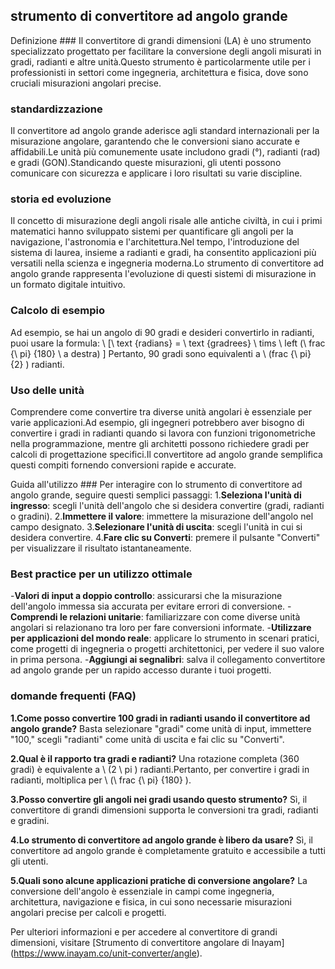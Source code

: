 ## strumento di convertitore ad angolo grande

Definizione ###
Il convertitore di grandi dimensioni (LA) è uno strumento specializzato progettato per facilitare la conversione degli angoli misurati in gradi, radianti e altre unità.Questo strumento è particolarmente utile per i professionisti in settori come ingegneria, architettura e fisica, dove sono cruciali misurazioni angolari precise.

### standardizzazione
Il convertitore ad angolo grande aderisce agli standard internazionali per la misurazione angolare, garantendo che le conversioni siano accurate e affidabili.Le unità più comunemente usate includono gradi (°), radianti (rad) e gradi (GON).Standicando queste misurazioni, gli utenti possono comunicare con sicurezza e applicare i loro risultati su varie discipline.

### storia ed evoluzione
Il concetto di misurazione degli angoli risale alle antiche civiltà, in cui i primi matematici hanno sviluppato sistemi per quantificare gli angoli per la navigazione, l'astronomia e l'architettura.Nel tempo, l'introduzione del sistema di laurea, insieme a radianti e gradi, ha consentito applicazioni più versatili nella scienza e ingegneria moderna.Lo strumento di convertitore ad angolo grande rappresenta l'evoluzione di questi sistemi di misurazione in un formato digitale intuitivo.

### Calcolo di esempio
Ad esempio, se hai un angolo di 90 gradi e desideri convertirlo in radianti, puoi usare la formula:
\ [\ text {radians} = \ text {gradrees} \ tims \ left (\ frac {\ pi} {180} \ a destra) \]
Pertanto, 90 gradi sono equivalenti a \ (frac {\ pi} {2} \) radianti.

### Uso delle unità
Comprendere come convertire tra diverse unità angolari è essenziale per varie applicazioni.Ad esempio, gli ingegneri potrebbero aver bisogno di convertire i gradi in radianti quando si lavora con funzioni trigonometriche nella programmazione, mentre gli architetti possono richiedere gradi per calcoli di progettazione specifici.Il convertitore ad angolo grande semplifica questi compiti fornendo conversioni rapide e accurate.

Guida all'utilizzo ###
Per interagire con lo strumento di convertitore ad angolo grande, seguire questi semplici passaggi:
1.**Seleziona l'unità di ingresso**: scegli l'unità dell'angolo che si desidera convertire (gradi, radianti o gradini).
2.**Immettere il valore**: immettere la misurazione dell'angolo nel campo designato.
3.**Selezionare l'unità di uscita**: scegli l'unità in cui si desidera convertire.
4.**Fare clic su Converti**: premere il pulsante "Converti" per visualizzare il risultato istantaneamente.

### Best practice per un utilizzo ottimale
-**Valori di input a doppio controllo**: assicurarsi che la misurazione dell'angolo immessa sia accurata per evitare errori di conversione.
-**Comprendi le relazioni unitarie**: familiarizzare con come diverse unità angolari si relazionano tra loro per fare conversioni informate.
-**Utilizzare per applicazioni del mondo reale**: applicare lo strumento in scenari pratici, come progetti di ingegneria o progetti architettonici, per vedere il suo valore in prima persona.
-**Aggiungi ai segnalibri**: salva il collegamento convertitore ad angolo grande per un rapido accesso durante i tuoi progetti.

### domande frequenti (FAQ)

**1.Come posso convertire 100 gradi in radianti usando il convertitore ad angolo grande?**
Basta selezionare "gradi" come unità di input, immettere "100," scegli "radianti" come unità di uscita e fai clic su "Converti".

**2.Qual è il rapporto tra gradi e radianti?**
Una rotazione completa (360 gradi) è equivalente a \ (2 \ pi \) radianti.Pertanto, per convertire i gradi in radianti, moltiplica per \ (\ frac {\ pi} {180} \).

**3.Posso convertire gli angoli nei gradi usando questo strumento?**
Sì, il convertitore di grandi dimensioni supporta le conversioni tra gradi, radianti e gradini.

**4.Lo strumento di convertitore ad angolo grande è libero da usare?**
Sì, il convertitore ad angolo grande è completamente gratuito e accessibile a tutti gli utenti.

**5.Quali sono alcune applicazioni pratiche di conversione angolare?**
La conversione dell'angolo è essenziale in campi come ingegneria, architettura, navigazione e fisica, in cui sono necessarie misurazioni angolari precise per calcoli e progetti.

Per ulteriori informazioni e per accedere al convertitore di grandi dimensioni, visitare [Strumento di convertitore angolare di Inayam] (https://www.inayam.co/unit-converter/angle).